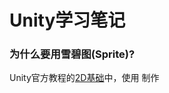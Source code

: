 # Unity学习笔记


### 为什么要用雪碧图(Sprite)?

Unity官方教程的[2D基础](https://learn.unity.com/pathway/unity-essentials/unit/2d-essentials/tutorial/add-an-animated-pet?version=6)中，使用  制作
